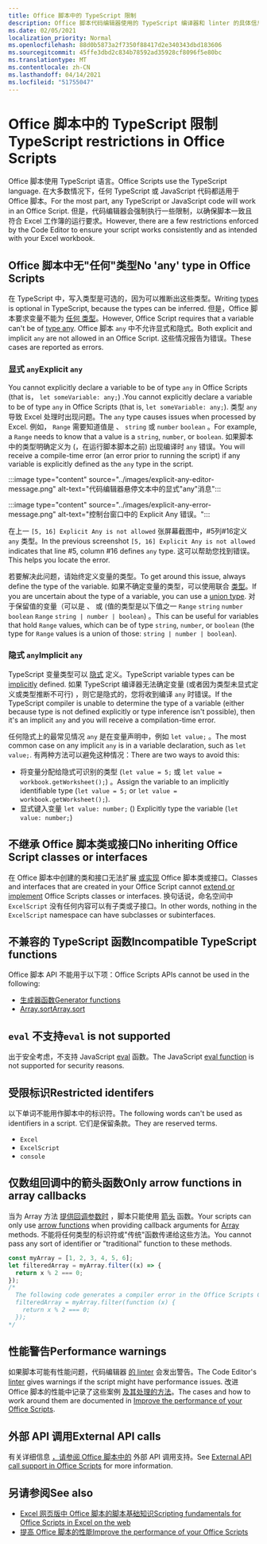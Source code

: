 ```yaml
---
title: Office 脚本中的 TypeScript 限制
description: Office 脚本代码编辑器使用的 TypeScript 编译器和 linter 的具体信息。
ms.date: 02/05/2021
localization_priority: Normal
ms.openlocfilehash: 88d0b5873a2f7350f88417d2e340343dbd183606
ms.sourcegitcommit: 45ffe3dbd2c834b78592ad35928cf8096f5e80bc
ms.translationtype: MT
ms.contentlocale: zh-CN
ms.lasthandoff: 04/14/2021
ms.locfileid: "51755047"
---
```

# <a name="typescript-restrictions-in-office-scripts"></a><span data-ttu-id="a294f-103">Office 脚本中的 TypeScript 限制</span><span class="sxs-lookup"><span data-stu-id="a294f-103">TypeScript restrictions in Office Scripts</span></span>

<span data-ttu-id="a294f-104">Office 脚本使用 TypeScript 语言。</span><span class="sxs-lookup"><span data-stu-id="a294f-104">Office Scripts use the TypeScript language.</span></span> <span data-ttu-id="a294f-105">在大多数情况下，任何 TypeScript 或 JavaScript 代码都适用于 Office 脚本。</span><span class="sxs-lookup"><span data-stu-id="a294f-105">For the most part, any TypeScript or JavaScript code will work in an Office Script.</span></span> <span data-ttu-id="a294f-106">但是，代码编辑器会强制执行一些限制，以确保脚本一致且符合 Excel 工作簿的运行要求。</span><span class="sxs-lookup"><span data-stu-id="a294f-106">However, there are a few restrictions enforced by the Code Editor to ensure your script works consistently and as intended with your Excel workbook.</span></span>

## <a name="no-any-type-in-office-scripts"></a><span data-ttu-id="a294f-107">Office 脚本中无"任何"类型</span><span class="sxs-lookup"><span data-stu-id="a294f-107">No 'any' type in Office Scripts</span></span>

<span data-ttu-id="a294f-108">在[](https://www.typescriptlang.org/docs/handbook/typescript-in-5-minutes.html) TypeScript 中，写入类型是可选的，因为可以推断出这些类型。</span><span class="sxs-lookup"><span data-stu-id="a294f-108">Writing [types](https://www.typescriptlang.org/docs/handbook/typescript-in-5-minutes.html) is optional in TypeScript, because the types can be inferred.</span></span> <span data-ttu-id="a294f-109">但是，Office 脚本要求变量不能为 [任何 类型](https://www.typescriptlang.org/docs/handbook/basic-types.html#any)。</span><span class="sxs-lookup"><span data-stu-id="a294f-109">However, Office Script requires that a variable can't be of [type any](https://www.typescriptlang.org/docs/handbook/basic-types.html#any).</span></span> <span data-ttu-id="a294f-110">Office 脚本 `any` 中不允许显式和隐式。</span><span class="sxs-lookup"><span data-stu-id="a294f-110">Both explicit and implicit `any` are not allowed in an Office Script.</span></span> <span data-ttu-id="a294f-111">这些情况报告为错误。</span><span class="sxs-lookup"><span data-stu-id="a294f-111">These cases are reported as errors.</span></span>

### <a name="explicit-any"></a><span data-ttu-id="a294f-112">显式 `any`</span><span class="sxs-lookup"><span data-stu-id="a294f-112">Explicit `any`</span></span>

<span data-ttu-id="a294f-113">You cannot explicitly declare a variable to be of type `any` in Office Scripts (that is， `let someVariable: any;`) .</span><span class="sxs-lookup"><span data-stu-id="a294f-113">You cannot explicitly declare a variable to be of type `any` in Office Scripts (that is, `let someVariable: any;`).</span></span> <span data-ttu-id="a294f-114">类型 `any` 导致 Excel 处理时出现问题。</span><span class="sxs-lookup"><span data-stu-id="a294f-114">The `any` type causes issues when processed by Excel.</span></span> <span data-ttu-id="a294f-115">例如， `Range` 需要知道值是 、 `string` 或 `number` `boolean` 。</span><span class="sxs-lookup"><span data-stu-id="a294f-115">For example, a `Range` needs to know that a value is a `string`, `number`, or `boolean`.</span></span> <span data-ttu-id="a294f-116">如果脚本中的类型明确定义为 (，在运行脚本脚本之前) 出现编译时 `any` 错误。</span><span class="sxs-lookup"><span data-stu-id="a294f-116">You will receive a compile-time error (an error prior to running the script) if any variable is explicitly defined as the `any` type in the script.</span></span>

:::image type="content" source="../images/explicit-any-editor-message.png" alt-text="代码编辑器悬停文本中的显式&quot;any&quot;消息":::

:::image type="content" source="../images/explicit-any-error-message.png" alt-text="控制台窗口中的 Explicit Any 错误。":::

<span data-ttu-id="a294f-119">在上一 `[5, 16] Explicit Any is not allowed` 张屏幕截图中，#5列#16定义 `any` 类型。</span><span class="sxs-lookup"><span data-stu-id="a294f-119">In the previous screenshot `[5, 16] Explicit Any is not allowed` indicates that line #5, column #16 defines `any` type.</span></span> <span data-ttu-id="a294f-120">这可以帮助您找到错误。</span><span class="sxs-lookup"><span data-stu-id="a294f-120">This helps you locate the error.</span></span>

<span data-ttu-id="a294f-121">若要解决此问题，请始终定义变量的类型。</span><span class="sxs-lookup"><span data-stu-id="a294f-121">To get around this issue, always define the type of the variable.</span></span> <span data-ttu-id="a294f-122">如果不确定变量的类型，可以使用联合 [类型](https://www.typescriptlang.org/docs/handbook/unions-and-intersections.html)。</span><span class="sxs-lookup"><span data-stu-id="a294f-122">If you are uncertain about the type of a variable, you can use a [union type](https://www.typescriptlang.org/docs/handbook/unions-and-intersections.html).</span></span> <span data-ttu-id="a294f-123">对于保留值的变量（可以是 、 或 (值的类型是以下值之一 `Range` `string` `number` `boolean` `Range` `string | number | boolean`) 。</span><span class="sxs-lookup"><span data-stu-id="a294f-123">This can be useful for variables that hold `Range` values, which can be of type `string`, `number`, or `boolean` (the type for `Range` values is a union of those: `string | number | boolean`).</span></span>

### <a name="implicit-any"></a><span data-ttu-id="a294f-124">隐式 `any`</span><span class="sxs-lookup"><span data-stu-id="a294f-124">Implicit `any`</span></span>

<span data-ttu-id="a294f-125">TypeScript 变量类型可以 [隐式](https://www.typescriptlang.org/docs/handbook/type-inference.html) 定义。</span><span class="sxs-lookup"><span data-stu-id="a294f-125">TypeScript variable types can be [implicitly](https://www.typescriptlang.org/docs/handbook/type-inference.html) defined.</span></span> <span data-ttu-id="a294f-126">如果 TypeScript 编译器无法确定变量 (或者因为类型未显式定义或类型推断不可行) ，则它是隐式的，您将收到编译 `any` 时错误。</span><span class="sxs-lookup"><span data-stu-id="a294f-126">If the TypeScript compiler is unable to determine the type of a variable (either because type is not defined explicitly or type inference isn't possible), then it's an implicit `any` and you will receive a compilation-time error.</span></span>

<span data-ttu-id="a294f-127">任何隐式上的最常见情况 `any` 是在变量声明中，例如 `let value;` 。</span><span class="sxs-lookup"><span data-stu-id="a294f-127">The most common case on any implicit `any` is in a variable declaration, such as `let value;`.</span></span> <span data-ttu-id="a294f-128">有两种方法可以避免这种情况：</span><span class="sxs-lookup"><span data-stu-id="a294f-128">There are two ways to avoid this:</span></span>

* <span data-ttu-id="a294f-129">将变量分配给隐式可识别的类型 (`let value = 5;` 或 `let value = workbook.getWorksheet();`) 。</span><span class="sxs-lookup"><span data-stu-id="a294f-129">Assign the variable to an implicitly identifiable type (`let value = 5;` or `let value = workbook.getWorksheet();`).</span></span>
* <span data-ttu-id="a294f-130">显式键入变量 `let value: number;` () </span><span class="sxs-lookup"><span data-stu-id="a294f-130">Explicitly type the variable (`let value: number;`)</span></span>

## <a name="no-inheriting-office-script-classes-or-interfaces"></a><span data-ttu-id="a294f-131">不继承 Office 脚本类或接口</span><span class="sxs-lookup"><span data-stu-id="a294f-131">No inheriting Office Script classes or interfaces</span></span>

<span data-ttu-id="a294f-132">在 Office 脚本中创建的类和接口无法扩展 [或实现](https://www.typescriptlang.org/docs/handbook/classes.html#inheritance) Office 脚本类或接口。</span><span class="sxs-lookup"><span data-stu-id="a294f-132">Classes and interfaces that are created in your Office Script cannot [extend or implement](https://www.typescriptlang.org/docs/handbook/classes.html#inheritance) Office Scripts classes or interfaces.</span></span> <span data-ttu-id="a294f-133">换句话说，命名空间中 `ExcelScript` 没有任何内容可以有子类或子接口。</span><span class="sxs-lookup"><span data-stu-id="a294f-133">In other words, nothing in the `ExcelScript` namespace can have subclasses or subinterfaces.</span></span>

## <a name="incompatible-typescript-functions"></a><span data-ttu-id="a294f-134">不兼容的 TypeScript 函数</span><span class="sxs-lookup"><span data-stu-id="a294f-134">Incompatible TypeScript functions</span></span>

<span data-ttu-id="a294f-135">Office 脚本 API 不能用于以下项：</span><span class="sxs-lookup"><span data-stu-id="a294f-135">Office Scripts APIs cannot be used in the following:</span></span>

* [<span data-ttu-id="a294f-136">生成器函数</span><span class="sxs-lookup"><span data-stu-id="a294f-136">Generator functions</span></span>](https://developer.mozilla.org/docs/Web/JavaScript/Guide/Iterators_and_Generators#generator_functions)
* [<span data-ttu-id="a294f-137">Array.sort</span><span class="sxs-lookup"><span data-stu-id="a294f-137">Array.sort</span></span>](https://developer.mozilla.org/docs/Web/JavaScript/Reference/Global_Objects/Array/sort)

## <a name="eval-is-not-supported"></a><span data-ttu-id="a294f-138">`eval` 不支持</span><span class="sxs-lookup"><span data-stu-id="a294f-138">`eval` is not supported</span></span>

<span data-ttu-id="a294f-139">出于安全考虑，不支持 JavaScript [eval](https://developer.mozilla.org/docs/Web/JavaScript/Reference/Global_Objects/eval) 函数。</span><span class="sxs-lookup"><span data-stu-id="a294f-139">The JavaScript [eval function](https://developer.mozilla.org/docs/Web/JavaScript/Reference/Global_Objects/eval) is not supported for security reasons.</span></span>

## <a name="restricted-identifers"></a><span data-ttu-id="a294f-140">受限标识</span><span class="sxs-lookup"><span data-stu-id="a294f-140">Restricted identifers</span></span>

<span data-ttu-id="a294f-141">以下单词不能用作脚本中的标识符。</span><span class="sxs-lookup"><span data-stu-id="a294f-141">The following words can't be used as identifiers in a script.</span></span> <span data-ttu-id="a294f-142">它们是保留条款。</span><span class="sxs-lookup"><span data-stu-id="a294f-142">They are reserved terms.</span></span>

* `Excel`
* `ExcelScript`
* `console`

## <a name="only-arrow-functions-in-array-callbacks"></a><span data-ttu-id="a294f-143">仅数组回调中的箭头函数</span><span class="sxs-lookup"><span data-stu-id="a294f-143">Only arrow functions in array callbacks</span></span>

<span data-ttu-id="a294f-144">当为 Array 方法 [提供回调参数时](https://developer.mozilla.org/docs/Web/JavaScript/Reference/Functions/Arrow_functions) ，脚本只能使用 [箭头](https://developer.mozilla.org/docs/Web/JavaScript/Reference/Global_Objects/Array) 函数。</span><span class="sxs-lookup"><span data-stu-id="a294f-144">Your scripts can only use [arrow functions](https://developer.mozilla.org/docs/Web/JavaScript/Reference/Functions/Arrow_functions) when providing callback arguments for [Array](https://developer.mozilla.org/docs/Web/JavaScript/Reference/Global_Objects/Array) methods.</span></span> <span data-ttu-id="a294f-145">不能将任何类型的标识符或"传统"函数传递给这些方法。</span><span class="sxs-lookup"><span data-stu-id="a294f-145">You cannot pass any sort of identifier or "traditional" function to these methods.</span></span>

```TypeScript
const myArray = [1, 2, 3, 4, 5, 6];
let filteredArray = myArray.filter((x) => {
  return x % 2 === 0;
});
/*
  The following code generates a compiler error in the Office Scripts Code Editor.
  filteredArray = myArray.filter(function (x) {
    return x % 2 === 0;
  });
*/
```

## <a name="performance-warnings"></a><span data-ttu-id="a294f-146">性能警告</span><span class="sxs-lookup"><span data-stu-id="a294f-146">Performance warnings</span></span>

<span data-ttu-id="a294f-147">如果脚本可能有性能问题，代码编辑器 [的 linter](https://wikipedia.org/wiki/Lint_(software)) 会发出警告。</span><span class="sxs-lookup"><span data-stu-id="a294f-147">The Code Editor's [linter](https://wikipedia.org/wiki/Lint_(software)) gives warnings if the script might have performance issues.</span></span> <span data-ttu-id="a294f-148">改进 Office 脚本的性能中记录了这些案例 [及其处理的方法](web-client-performance.md)。</span><span class="sxs-lookup"><span data-stu-id="a294f-148">The cases and how to work around them are documented in [Improve the performance of your Office Scripts](web-client-performance.md).</span></span>

## <a name="external-api-calls"></a><span data-ttu-id="a294f-149">外部 API 调用</span><span class="sxs-lookup"><span data-stu-id="a294f-149">External API calls</span></span>

<span data-ttu-id="a294f-150">有关详细信息 [，请参阅 Office 脚本中的](external-calls.md) 外部 API 调用支持。</span><span class="sxs-lookup"><span data-stu-id="a294f-150">See [External API call support in Office Scripts](external-calls.md) for more information.</span></span>

## <a name="see-also"></a><span data-ttu-id="a294f-151">另请参阅</span><span class="sxs-lookup"><span data-stu-id="a294f-151">See also</span></span>

* [<span data-ttu-id="a294f-152">Excel 网页版中 Office 脚本的脚本基础知识</span><span class="sxs-lookup"><span data-stu-id="a294f-152">Scripting fundamentals for Office Scripts in Excel on the web</span></span>](scripting-fundamentals.md)
* [<span data-ttu-id="a294f-153">提高 Office 脚本的性能</span><span class="sxs-lookup"><span data-stu-id="a294f-153">Improve the performance of your Office Scripts</span></span>](web-client-performance.md)
